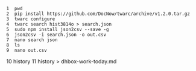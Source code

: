     1  pwd
    2  pip install https://github.com/DocNow/twarc/archive/v1.2.0.tar.gz
    3  twarc configure
    4  twarc search hist3814o > search.json
    5  sudo npm install json2csv --save -g
    6  json2csv -i search.json -o out.csv
    7  nano search json
    8  ls
    9  nano out.csv
   10  history
   11  history > dhbox-work-today.md
